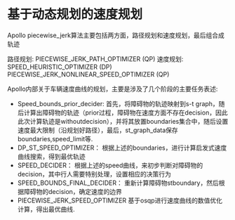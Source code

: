# 基于动态规划的速度规划

Apollo piecewise_jerk算法主要包括两方面，路径规划和速度规划，最后组合成轨迹

路径规划: PIECEWISE_JERK_PATH_OPTIMIZER (QP)
速度规划: SPEED_HEURISTIC_OPTIMIZER (DP)
         PIECEWISE_JERK_NONLINEAR_SPEED_OPTIMIZER  (QP)

Apollo内部关于车辆速度曲线的规划，主要是涉及了几个阶段的主要任务表述:

+ Speed_bounds_prior_decider:
      首先，将障碍物的轨迹映射到s-t graph，随后计算出障碍物的轨迹（prior过程，障碍物在速度方面不存在decision，因此此次计算轨迹是withoutdecision），并将其放置boundaries集合中，随后设置速度最大限制（沿规划好路径），最后，st_graph_data保存boundaries,speed_limit等.
+ DP_ST_SPEED_OPTIMIZER：
      根据上述的boundaries，进行计算启发式速度曲线搜索，得到最优轨迹
+ SPEED_DECIDER：
      根据上述的speed曲线，来初步判断对障碍物的decision，其中行人需要特别处理，设置相应的决策行为
+ SPEED_BOUNDS_FINAL_DECIDER：
      重新计算障碍物stboundary，然后根据障碍物的decision，确定速度的边界
+ PIECEWISE_JERK_SPEED_OPTIMIZER
      基于osqp进行速度曲线的数值优化计算，得出最优曲线.